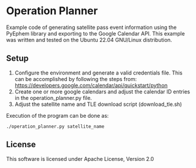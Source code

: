 # Operation Planner

Example code of generating satellite pass event information using the PyEphem library and exporting to the Google Calendar API.
This example was written and tested on the Ubuntu 22.04 GNU/Linux distribution.

## Setup

1) Configure the environment and generate a valid credentials file. This can be accomplished by following the steps from: https://developers.google.com/calendar/api/quickstart/python
2) Create one or more google calendars and adjust the calendar ID entries in the operation_planner.py file.
3) Adjust the satellite name and TLE download script (download_tle.sh)

Execution of the program can be done as:

```
./operation_planner.py satellite_name
```

## License

This software is licensed under Apache License, Version 2.0
